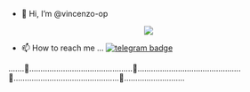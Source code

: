 - 👋 Hi, I’m @vincenzo-op

<p align="center">
  <img src="https://telegra.ph/file/744ec1f5f15768fd3cc0b.jpg">
</p>

- 📫 How to reach me ... [![telegram badge](https://img.shields.io/badge/Vincenzo-30302f?style=for-the-badge&logo=telegram)](https://t.me/koii_nhi_apnaa)


.......🖤..............................................🖤..............................................🖤...............................................🖤...........................
